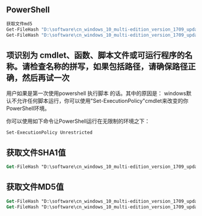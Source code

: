 
## PowerShell


```bash
获取文件md5
Get-FileHash "D:\software\cn_windows_10_multi-edition_version_1709_updated_nov_2017_x64_dvd_100290206.iso" -Algorithm MD5
Get-FileHash "D:\software\cn_windows_10_multi-edition_version_1709_updated_sept_2017_x64_dvd_100090804.iso" -Algorithm SHA1
```


## 项识别为 cmdlet、函数、脚本文件或可运行程序的名称。请检查名称的拼写，如果包括路径，请确保路径正确，然后再试一次

用户如果是第一次使用powershell 执行脚本 的话。其中的原因是：
windows默认不允许任何脚本运行，你可以使用"Set-ExecutionPolicy"cmdlet来改变的你PowerShell环境。

你可以使用如下命令让PowerShell运行在无限制的环境之下：

    Set-ExecutionPolicy Unrestricted


## 获取文件SHA1值
```ps
Get-FileHash "D:\software\cn_windows_10_multi-edition_version_1709_updated_sept_2017_x64_dvd_100090804.iso" -Algorithm SHA1
```

## 获取文件MD5值

```ps
Get-FileHash "D:\software\cn_windows_10_multi-edition_version_1709_updated_nov_2017_x64_dvd_100290206.iso" -Algorithm MD5
Get-FileHash "D:\software\cn_windows_10_multi-edition_version_1709_updated_sept_2017_x64_dvd_100090804.iso" -Algorithm SHA1
```